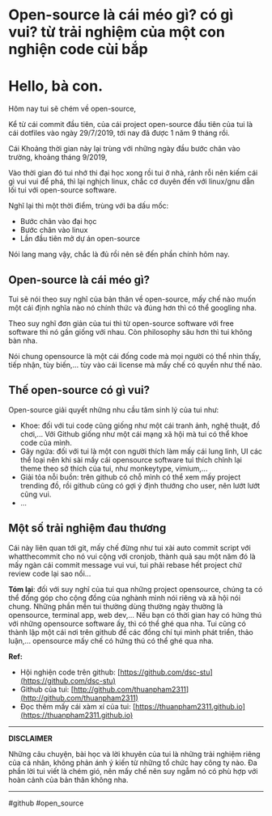 # Open-source là cái méo gì? có gì vui? từ trải nghiệm của một con nghiện code cùi bắp

# Hello, bà con.

Hôm nay tui sẽ chém về open-source,

Kể từ cái commit đầu tiên, của cái project open-source đầu tiên của tui là cái dotfiles vào ngày 29/7/2019, tới nay đã được 1 năm 9 tháng rồi.

Cái Khoảng thời gian này lại trùng với những ngày đầu bước chân vào trường, khoảng tháng 9/2019,

Vào thời gian đó tui nhớ thi đại học xong rồi tui ở nhà, rảnh rỗi nên kiếm cái gì vui vui để phá, thì lại nghịch linux, chắc cơ duyên đến với linux/gnu dẫn lối tui với open-source software.

Nghĩ lại thì một thời điểm, trùng với ba dấu mốc:
- Bước chân vào đại học
- Bước chân vào linux
- Lần đầu tiên mở dự án open-source

Nói lang mang vậy, chắc là đủ rồi nên sẽ đến phần chính hôm nay.

## Open-source là cái méo gì?

Tui sẽ nói theo suy nghĩ của bản thân về open-source, mấy chế nào muốn một cái định nghĩa nào nó chính thức và đúng hơn thì có thể googling nha.

Theo suy nghĩ đơn giản của tui thì  từ open-source software với free software thì nó gần giống với nhau. Còn philosophy sâu hơn thì tui không bàn nha.

Nói chung opensource là một cái đống code mà mọi người có thể nhìn thấy, tiếp nhận, tùy biến,... tùy vào cái license mà mấy chế có quyền như thế nào.

## Thế open-source có gì vui?

Open-source giải quyết những nhu cầu tâm sinh lý của tui như:
- Khoe: đối với tui code cũng giống như một cái tranh ảnh, nghệ thuật, đồ chơi,... Với Github giống như một cái mạng xã hội mà tui có thể khoe code của mình.
- Gãy ngứa: đối với tui là một con người thích làm mấy cái lung linh, UI các thể loại nên khi sài mấy cái opensource software tui thích chỉnh lại theme theo sở thích của tui, như monkeytype, vimium,...
- Giải tỏa nỗi buồn: trên github có chỗ mình có thể xem mấy project trending đồ, rồi github cũng có gợi ý định thướng cho user, nên lướt lướt cũng vui.
- ...

## Một số trải nghiệm đau thương

Cái này liên quan tới git, mấy chế đừng như tui xài auto commit script với whatthecommit cho nó vui cộng với cronjob, thành quả sau một năm đó là mấy ngàn cái commit message vui vui, tui phải rebase hết project chứ review code lại sao nổi...

**Tóm lại**: đối với suy nghĩ của tui qua những project opensource, chúng ta có thể đống góp cho cộng đồng của nghành mình nói riêng và xã hội nói chung. Những phần mền tui thường dùng thường ngày thường là opensource, terminal app, web dev,... Nếu bạn có thời gian hay có hứng thú với những opensource software ấy, thì có thể ghé qua nha. Tui cũng có thành lập một cái nơi trên github để các đồng chí tụi mình phát triển, thảo luận,... opensource mấy chế có hứng thú có thể ghé qua nha.

**Ref:**
- Hội nghiện code trên github: [https://github.com/dsc-stu](https://github.com/dsc-stu)
- Github của tui: [http://github.com/thuanpham2311](http://github.com/thuanpham2311)
- Đọc thêm mấy cái xàm xí của tui: [https://thuanpham2311.github.io](https://thuanpham2311.github.io)

---

**DISCLAIMER**

Những câu chuyện, bài học và lời khuyên của tui là những trải nghiệm riêng của cá nhân, không phản ánh ý kiến từ những tổ chức hay công ty nào. Đa phần lời tui viết là chém gió, nên mấy chế nên suy ngẫm nó có phù hợp với hoàn cảnh của bản thân không nha.

---
#github #open_source